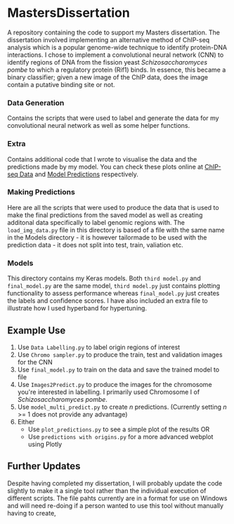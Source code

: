 # MastersDissertation
 A repository containing the code to support my Masters dissertation. The dissertation involved implementing an alternative method of ChIP-seq analysis which is a popular genome-wide technique to identify protein-DNA interactions. I chose to implement a convolutional neural network (CNN) to identify regions of DNA from the fission yeast <i>Schizosaccharomyces pombe</i> to which a regulatory protein (Rif1) binds. In essence, this became a binary classifier; given a new image of the ChIP data, does the image contain a putative binding site or not.
 
### Data Generation
Contains the scripts that were used to label and generate the data for my convolutional neural network as well as some helper functions. 

### Extra
Contains additional code that I wrote to visualise the data and the predictions made by my model. You can check these plots online at [ChIP-seq Data](http://lukejones.co.uk/chip_plot.html) and [Model Predictions](http://lukejones.co.uk/chip_predictions.html) respectively.

### Making Predictions
Here are all the scripts that were used to produce the data that is used to make the final predictions from the saved model as well as creating additonal data specifically to label genomic regions with. The ```load_img_data.py``` file in this directory is based of a file with the same name in the Models directory - it is however tailormade to be used with the prediction data - it does not split into test, train, valiation etc.

### Models
This directory contains my Keras models. Both ```third model.py``` and ```final_model.py``` are the same model, ```third model.py``` just contains plotting functionality to assess performance whereas ```final_model.py``` just creates the labels and confidence scores. I have also included an extra file to illustrate how I used hyperband for hypertuning. 

 
## Example Use
 1. Use ```Data Labelling.py``` to label origin regions of interest
 2. Use ```Chromo sampler.py``` to produce the train, test and validation images for the CNN
 3. Use ```final_model.py``` to train on the data and save the trained model to file
 4. Use ```Images2Predict.py``` to produce the images for the chromosome you're interested in labelling. I primarily used Chromosome I of <i>
Schizosaccharomyces pombe</i>.
 5. Use ```model_multi_predict.py``` to create <i>n</i> predictions. (Currently setting <i>n</i> >= 1 does not provide any advantage)
 6. Either
    - Use ```plot_predictions.py``` to see a simple plot of the results 
   OR
    - Use ```predictions with origins.py``` for a more advanced webplot using Plotly
 

## Further Updates
Despite having completed my dissertation, I will probably update the code slightly to make it a single tool rather than the individual execution of different scripts. The file pahts currently are in a format for use on Windows and will need re-doing if a person wanted to use this tool without manually having to create, 
